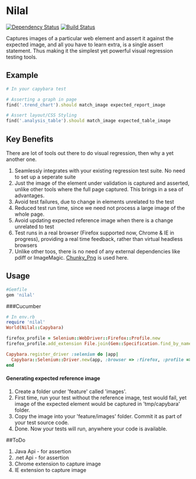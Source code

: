 # Nilal

[![Dependency Status](https://gemnasium.com/paramadeep/pageify.svg)](https://gemnasium.com/paramadeep/pageify) 
[![Build Status](https://travis-ci.org/paramadeep/nilal_rb.svg?branch=master)](https://travis-ci.org/paramadeep/nilal_rb)

Captures images  of a particular web element and assert it against the expected image, and all you have to learn extra, is a single assert statement. Thus making it the simplest yet powerful visual regression testing tools.

## Example
```ruby
# In your capybara test

# Asserting a graph in page
find('.trend_chart').should match_image expected_report_image

# Assert layout/CSS Styling
find('.analysis_table').should match_image expected_table_image
```

## Key Benefits
There are lot of tools out there to do visual regression, then why a yet another one.

1. Seamlessly integrates with your existing regression test suite. No need to set up a seperate suite
2. Just the image of the element under validation is captured and asserted, unlike other tools where the full page captured. This brings in a sea of advantages.
  1. Avoid test failures, due to change in elements unrelated to the test
  2. Reduced test run time, since we need not process a large image of the whole page.
  3. Avoid updating expected reference image when there is a change unrelated to test
  4. Test runs in a real browser (Firefox supported now, Chrome & IE in progress), providing a real time feedback, rather than virtual headless browsers
3. Unlike other toos, there is no need of any external dependencies like pdiff or ImageMagic. [Chunky_Png](https://github.com/wvanbergen/chunky_png) is used here.


## Usage
```ruby
#Gemfile
gem 'nilal'
```
###Cucumber

```ruby
# In env.rb
require 'nilal'
World(Nilal::Capybara)

firefox_profile = Selenium::WebDriver::Firefox::Profile.new
firefox_profile.add_extension File.join(Gem::Specification.find_by_name("nilal").gem_dir,"/lib/nilal/nilal.xpi")

Capybara.register_driver :selenium do |app|
  Capybara::Selenium::Driver.new(app, :browser => :firefox, :profile => firefox_profile)
end
```
#### Generating expected reference image
1. Create a folder under 'feature' called 'images'.
2. First time, run your test without the reference image, test would fail, yet image of the expected element would be captured in 'tmp/capybara' folder.
3. Copy the image into your 'feature/images' folder. Commit it as part of your test source code.
4. Done. Now your tests will run, anywhere your code is available. 


##ToDo
1. Java Api - for assertion 
2. .net Api - for assertion
3. Chrome extension to capture image
4. IE extension to capture image


